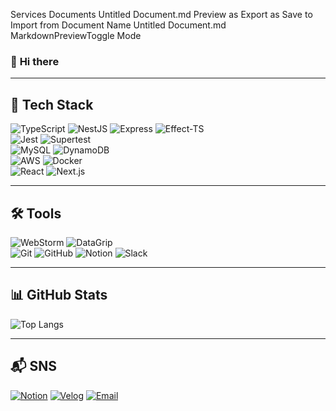 Services
Documents
Untitled Document.md
Preview as 
Export as 
Save to 
Import from 
Document Name
Untitled Document.md
MarkdownPreviewToggle Mode
  
<h3 class="code-line" data-line-start=0 data-line-end=1 ><a id="_Hi_there_0"></a>👋 <strong>Hi there</strong></h3>
<hr>
<h2 class="code-line" data-line-start=3 data-line-end=4 ><a id="_Tech_Stack_3"></a>🚀 <strong>Tech Stack</strong></h2>
<p class="has-line-data" data-line-start="4" data-line-end="9"><img src="https://img.shields.io/badge/TypeScript-3178C6?style=flat&amp;logo=typescript&amp;logoColor=white" alt="TypeScript"> <img src="https://img.shields.io/badge/NestJS-E0234E?style=flat&amp;logo=nestjs&amp;logoColor=white" alt="NestJS"> <img src="https://img.shields.io/badge/Express-000000?style=flat&amp;logo=express&amp;logoColor=white" alt="Express"> <img src="https://img.shields.io/badge/Effect--TS-3178C6?style=flat&amp;logo=typescript&amp;logoColor=white" alt="Effect-TS"><br>
<img src="https://img.shields.io/badge/Jest-C21325?style=flat&amp;logo=jest&amp;logoColor=white" alt="Jest"> <img src="https://img.shields.io/badge/Supertest-000000?style=flat&amp;logo=testinglibrary&amp;logoColor=white" alt="Supertest"><br>
<img src="https://img.shields.io/badge/MySQL-4479A1?style=flat&amp;logo=mysql&amp;logoColor=white" alt="MySQL"> <img src="https://img.shields.io/badge/DynamoDB-4053D6?style=flat&amp;logo=amazondynamodb&amp;logoColor=white" alt="DynamoDB"><br>
<img src="https://img.shields.io/badge/AWS-232F3E?style=flat&amp;logo=amazonaws&amp;logoColor=white" alt="AWS"> <img src="https://img.shields.io/badge/Docker-2496ED?style=flat&amp;logo=docker&amp;logoColor=white" alt="Docker"><br>
<img src="https://img.shields.io/badge/React-61DAFB?style=flat&amp;logo=react&amp;logoColor=black" alt="React"> <img src="https://img.shields.io/badge/Next.js-000000?style=flat&amp;logo=nextdotjs&amp;logoColor=white" alt="Next.js"></p>
<hr>
<h2 class="code-line" data-line-start=12 data-line-end=13 ><a id="_Tools_12"></a>🛠 <strong>Tools</strong></h2>
<p class="has-line-data" data-line-start="13" data-line-end="15"><img src="https://img.shields.io/badge/WebStorm-000000?style=flat&amp;logo=webstorm&amp;logoColor=white" alt="WebStorm"> <img src="https://img.shields.io/badge/DataGrip-000000?style=flat&amp;logo=datagrip&amp;logoColor=white" alt="DataGrip"><br>
<img src="https://img.shields.io/badge/Git-F05032?style=flat&amp;logo=git&amp;logoColor=white" alt="Git"> <img src="https://img.shields.io/badge/GitHub-181717?style=flat&amp;logo=github&amp;logoColor=white" alt="GitHub"> <img src="https://img.shields.io/badge/Notion-000000?style=flat&amp;logo=notion&amp;logoColor=white" alt="Notion"> <img src="https://img.shields.io/badge/Slack-4A154B?style=flat&amp;logo=slack&amp;logoColor=white" alt="Slack"></p>
<hr>
<h2 class="code-line" data-line-start=18 data-line-end=19 ><a id="_GitHub_Stats_18"></a>📊 <strong>GitHub Stats</strong></h2>
<p class="has-line-data" data-line-start="19" data-line-end="20"><img src="https://github-readme-stats.vercel.app/api/top-langs/?username=jys9962&amp;layout=compact&amp;theme=tokyonight" alt="Top Langs"></p>
<hr>
<h2 class="code-line" data-line-start=22 data-line-end=23 ><a id="_SNS_22"></a>📬 <strong>SNS</strong></h2>
<p class="has-line-data" data-line-start="23" data-line-end="24"><a href="https://flowery-scilla-fd9.notion.site/1b9a98ac0b6b8063be9df1f60cdd4d12"><img src="https://img.shields.io/badge/Notion-000000?style=flat&amp;logo=notion&amp;logoColor=white" alt="Notion"></a> <a href="https://velog.io/@j_6367/posts"><img src="https://img.shields.io/badge/Velog-20C997?style=flat&amp;logo=velog&amp;logoColor=white" alt="Velog"></a> <a href="mailto:jys9962@kakao.com"><img src="https://img.shields.io/badge/Email-D14836?style=flat&amp;logo=gmail&amp;logoColor=white" alt="Email"></a></p>
